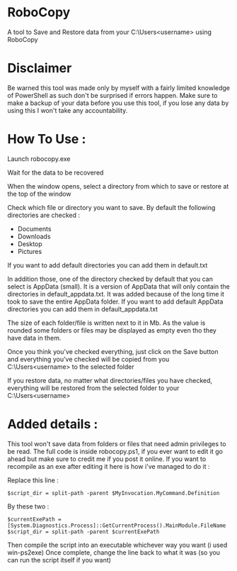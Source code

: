 # RoboCopy

A tool to Save and Restore data from your C:\Users\<username> using RoboCopy

# Disclaimer

Be warned this tool was made only by myself with a fairly limited knowledge of PowerShell as such don't be surprised if errors happen.
Make sure to make a backup of your data before you use this tool, if you lose any data by using this I won't take any accountability.

# How To Use :

Launch robocopy.exe

Wait for the data to be recovered 

When the window opens, select a directory from which to save or restore at the top of the window

Check which file or directory you want to save.
By default the following directories are checked :
 - Documents
 - Downloads
 - Desktop
 - Pictures

If you want to add default directories you can add them in default.txt

In addition those, one of the directory checked by default that you can select is AppData (small). 
It is a version of AppData that will only contain the directories in default_appdata.txt.
It was added because of the long time it took to save the entire AppData folder. 
If you want to add default AppData directories you can add them in default_appdata.txt

The size of each folder/file is written next to it in Mb. 
As the value is rounded some folders or files may be displayed as empty even tho they have data in them.

Once you think you've checked everything, just click on the Save button and everything you've checked will be copied from you C:\Users\<username> to the selected folder 

If you restore data, no matter what directories/files you have checked, everything will be restored from the selected folder to your C:\Users\<username>

# Added details :

This tool won't save data from folders or files that need admin privileges to be read.
The full code is inside robocopy.ps1, if you ever want to edit it go ahead but make sure to credit me if you post it online.
If you want to recompile as an exe after editing it here is how i've managed to do it :

Replace this line : 
```
$script_dir = split-path -parent $MyInvocation.MyCommand.Definition
```
By these two :
```
$currentExePath = [System.Diagnostics.Process]::GetCurrentProcess().MainModule.FileName
$script_dir = split-path -parent $currentExePath
```

Then compile the script into an executable whichever way you want (i used win-ps2exe)
Once complete, change the line back to what it was (so you can run the script itself if you want)
